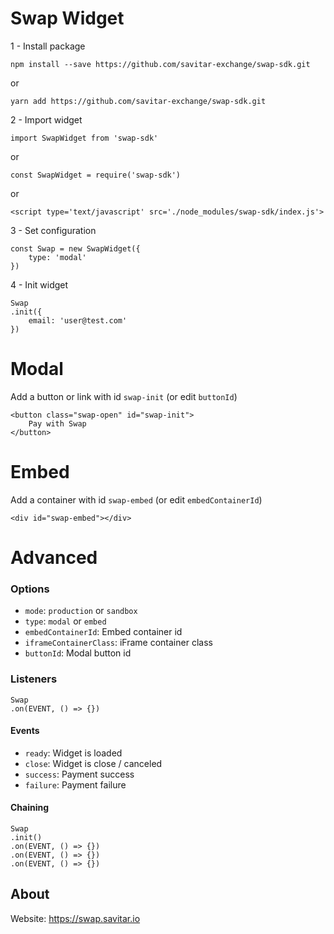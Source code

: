 # Swap Widget

1 - Install package 

`npm install --save https://github.com/savitar-exchange/swap-sdk.git` 

or 

`yarn add https://github.com/savitar-exchange/swap-sdk.git`

2 - Import widget

`import SwapWidget from 'swap-sdk' `

or

`const SwapWidget = require('swap-sdk')`

or 

`<script type='text/javascript' src='./node_modules/swap-sdk/index.js'>`

3 - Set configuration

    const Swap = new SwapWidget({
        type: 'modal'
    })

4 - Init widget

    Swap
    .init({
        email: 'user@test.com'
    })

# Modal
Add a button or link with id `swap-init` (or edit `buttonId`)

    <button class="swap-open" id="swap-init">
        Pay with Swap
    </button>

# Embed
Add a container with id `swap-embed` (or edit `embedContainerId`)

    <div id="swap-embed"></div>


# Advanced

### Options
- `mode`: `production` or `sandbox`    
- `type`: `modal` or `embed`    
- `embedContainerId`: Embed container id
- `iframeContainerClass`: iFrame container class
- `buttonId`: Modal button id

### Listeners

    Swap
    .on(EVENT, () => {})

#### Events
- `ready`: Widget is loaded
- `close`: Widget is close / canceled
- `success`: Payment success
- `failure`: Payment failure

#### Chaining
    Swap
    .init()
    .on(EVENT, () => {})
    .on(EVENT, () => {})
    .on(EVENT, () => {})

## About
Website: https://swap.savitar.io